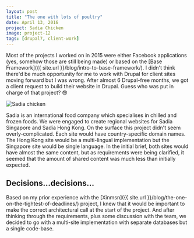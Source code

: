 ```yaml
---
layout: post
title: "The one with lots of poultry"
date: April 13, 2016
project: Sadia Chicken
image: project-12
tags: [drupal7, client-work]
---
```

Most of the projects I worked on in 2015 were either Facebook applications (yes, somehow those are still being made) or based on the [Base Framework]({{ site.url }}/blog/intro-to-base-framework/). I didn't think there'd be much opportunity for me to work with Drupal for client sites moving forward but I was wrong. After almost 6 Drupal-free months, we got a client request to build their website in Drupal. Guess who was put in charge of that project? <span class="emoji">😎</span>

<img srcset="{{ site.url }}/images/posts/sadia/sadia-480.jpg 480w, {{ site.url }}/images/posts/sadia/sadia-640.jpg 640w, {{ site.url }}/images/posts/sadia/sadia-960.jpg 960w, {{ site.url }}/images/posts/sadia/sadia-1280.jpg 1280w" sizes="(max-width: 400px) 100vw, (max-width: 960px) 75vw, 640px" src="{{ site.url }}/images/posts/sadia/sadia-640.jpg" alt="Sadia chicken" />

Sadia is an international food company which specialises in chilled and frozen foods. We were engaged to create regional websites for Sadia Singapore and Sadia Hong Kong. On the surface this project didn't seem overly-complicated. Each site would have country-specific domain names. The Hong Kong site would be a multi-lingual implementation but the Singapore site would be single language. In the initial brief, both sites would have almost the same content, but as requirements were being clarified, it seemed that the amount of shared content was much less than initially expected.

## Decisions...decisions...

Based on my prior experience with the [Xinmsn]({{ site.url }}/blog/the-one-on-the-tightest-of-deadlines/) project, I knew that it would be important to make the correct architectural call at the start of the project. And after thinking through the requirements, plus some discussion with the team, we decided to go with a multi-site implementation with separate databases but a single code-base.

